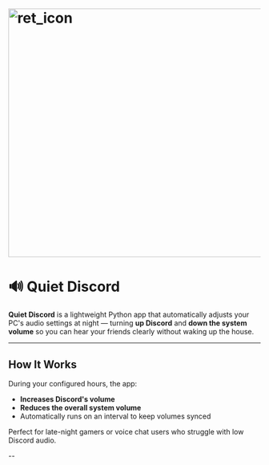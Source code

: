 # <img width="2605" height="496" alt="ret_icon" src="https://github.com/user-attachments/assets/06b4bb29-b889-4170-af9d-568da1478b0a" />
# 🔊 Quiet Discord

**Quiet Discord** is a lightweight Python app that automatically adjusts your PC's audio settings at night — turning **up Discord** and **down the system volume** so you can hear your friends clearly without waking up the house.

---

## How It Works

During your configured hours, the app:

- **Increases Discord's volume**
- **Reduces the overall system volume**
- Automatically runs on an interval to keep volumes synced

Perfect for late-night gamers or voice chat users who struggle with low Discord audio.

--